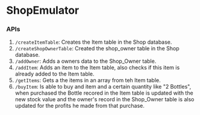 # ShopEmulator

### APIs ###

1. `/createItemTable`: Creates the Item table in the Shop database.
2. `/createShopOwnerTable`: Created the shop_owner table in the Shop database.
3. `/addOwner`: Adds a owners data to the Shop_Owner table.
4. `/addItem`: Adds an item to the Item table, also checks if this item is already added to the Item table.
5. `/getItems`: Gets a the items in an array from teh Item table.
6. `/buyItem`: Is able to buy and item and a certain quantity like "2 Bottles", when purchased the Bottle recored in the Item table is updated with the new stock value and the owner's record in the Shop_Owner table is also updated for the profits he made from that purchase.

  
